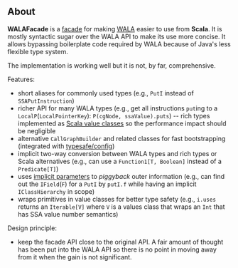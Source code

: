 
## About

**WALAFacade** is a [facade](http://en.wikipedia.org/wiki/Facade_pattern) for making [WALA](http://wala.sourceforge.net) easier to use from **Scala**.
It is mostly syntactic sugar over the WALA API to make its use more concise. It allows bypassing boilerplate code required by WALA because of Java's less flexible type system.

The implementation is working well but it is not, by far, comprehensive.

Features:
- short aliases for commonly used types (e.g., `PutI` instead of `SSAPutInstruction`)
- richer API for many WALA types (e.g., get all instructions `put`ing to a `LocalP`(`LocalPointerKey`): `P(cgNode, ssaValue).puts`)
-- rich types implemented as [Scala value classes](http://docs.scala-lang.org/sips/pending/value-classes.html) so the performance impact should be negligible
- alternative `CallGraphBuilder` and related classes for fast bootstrapping (integrated with [typesafe/config](https://github.com/typesafehub/config))
- implicit two-way conversion between WALA types and rich types or Scala alternatives (e.g., can use a `Function1[T, Boolean]` instead of a `Predicate[T]`)
- uses [implicit parameters](http://www.scala-lang.org/node/114) to *piggyback* outer information (e.g., can find out the `IField`(`F`) for a `PutI` by `putI.f` while having an implicit `IClassHierarchy` in scope)
- wraps primitives in value classes for better type safety (e.g., `i.uses` returns an `Iterable[V]` where `V` is a values class that wraps an `Int` that has SSA value number semantics)

Design principle:
- keep the facade API close to the original API. A fair amount of thought has been put into the WALA API so there is no point in moving away from it when the gain is not significant. 
